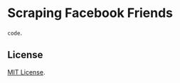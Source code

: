 # Scraping Facebook Friends


`code`.


## License
[MIT License](https://opensource.org/licenses/MIT).

